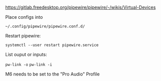 https://gitlab.freedesktop.org/pipewire/pipewire/-/wikis/Virtual-Devices

Place configs into

`~/.config/pipewire/pipewire.conf.d/`


Restart pipewire:

`systemctl --user restart pipewire.service`


List ouput or inputs:

`pw-link -o`
`pw-link -i`

M6 needs to be set to the "Pro Audio" Profile
